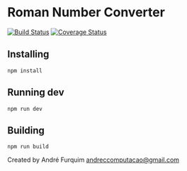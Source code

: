 # Roman Number Converter

[![Build Status](https://travis-ci.com/mcand/roman_converter.svg?branch=master)](https://travis-ci.com/mcand/roman_converter) [![Coverage Status](https://coveralls.io/repos/github/mcand/roman_converter/badge.svg?branch=master)](https://coveralls.io/github/mcand/roman_converter?branch=master)

## Installing
`npm install`

## Running dev
`npm run dev`

## Building 
`npm run build`

Created by André Furquim <andreccomputacao@gmail.com>
